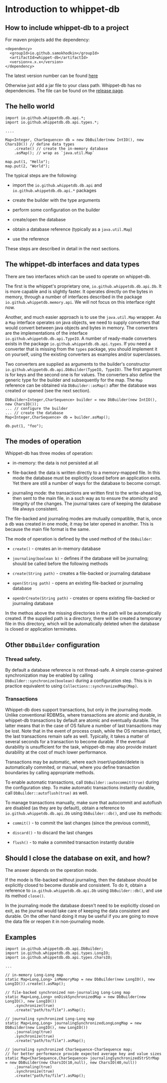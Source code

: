 Introduction to whippet-db
==========================

## How to include whippet-db to a project

For maven projects add the dependency:
````
<dependency>
  <groupId>io.github.samokhodkin</groupId>
  <artifactId>whippet-db</artifactId>
  <version>x.x.x</version>
</dependency>
````
The latest version number can be found [here](https://search.maven.org/artifact/io.github.samokhodkin/whippet-db) 

Otherwise just add a jar file to your class path. Whippet-db has no dependencies.
The file can be found on the [release page](https://github.com/samokhodkin/whippet-db/releases).

## The hello world

````
import io.github.whippetdb.db.api.*;
import io.github.whippetdb.db.api.types.*;

....

Map<Integer, CharSequence> db = new DbBuilder(new IntIO(), new CharsIO()) // define data types
    .create() // create the in-memory database 
    .asMap(); // wrap as `java.util.Map`

map.put(1, "Hello");
map.put(2, "World");
````

The typical steps are the following:

 - import the `io.github.whippetdb.db.api` and `io.github.whippetdb.db.api.*` packages

 - create the builder with the type arguments
 
 - perform some configuration on the builder
 
 - create/open the database
 
 - obtain a database reference (typically as a `java.util.Map`)
 
 - use the reference

These steps are described in detail in the next sections.


## The whippet-db interfaces and data types

There are two interfaces which can be used to operate on whippet-db.

The first is the whippet's proprietary one, `io.github.whippetdb.db.api.Db`. It is more capable and is slightly faster. It operates directly on the bytes in memory, through a number of interfaces described in the package 
`io.github.whippetdb.memory.api`. We will not focus on this interface right now.

Another, and much easier approach is to use the `java.util.Map` wrapper. 
As a `Map` interface operates on java objects, we need to supply converters that would convert between java objects and bytes in memory. The converters are the implementations of the interface `io.github.whippetdb.db.api.TypeIO`.
A number of ready-made converters exists in the package `io.github.whippetdb.db.api.types`.
If you need a converter that is missing from the `types` package, you should implement it on yourself,
using the existing converters as examples and/or superclasses.

Two converters are supplied as arguments to the builder's constructor `io.github.whippetdb.db.api.DbBuilder(TypeIO, TypeIO)`. The first argument is for keys and the second one is for values. The converters also define the generic type for the builder and subsequently for the map.
The `Map` reference can be obtained via `DbBuilder::asMap()` after the database was created or opened (see the next section).

````
DbBuilder<Integer,CharSequence> builder = new DbBuilder(new IntIO(), new CharsIO());
... // configure the builder
... // create the database
Map<Integer,CharSequence> db = builder.asMap();

db.put(1, "foo");
````


## The modes of operation

Whippet-db has three modes of operation:

- in-memory: the data is not persisted at all

- file-backed: the data is written directly to a memory-mapped file.
  In this mode the database must be explicitly closed before an application exits.
  Yet there are still a number of ways for the database to become corrupt.

- journaling mode: the transactions are written first to the write-ahead log, then sent to the main file,
  in a such way as to ensure the atomicity and integrity of the changes. The journal takes care of keeping the
  database file always consistent.
  
The file-backed and journaling modes are mutually compatible, that is, once a db was created in one mode, it may be later opened in another. This is because the main file format is the same.

The mode of operation is defined by the used method of the `DbBuilder`:

- `create()` - creates an in-memory database

- `journaling(boolean b)` - defines if the database will be journaling; should be called before the following methods

- `create(String path)` - creates a file-backed or journaling database

- `open(String path)` - opens an existing file-backed or journaling database

- `openOrCreate(String path)` - creates or opens existing file-backed or journaling database

In the methos above the missing directories in the path will be automatically created. 
If the supplied path is a directory, there will be created a temporary file in this directory, 
which will be automatically deleted when the database is closed or application terminates. 


## Other `DbBuilder` configuration

### Thread safety.

By default a database reference is not thread-safe. A simple coarse-grained synchronization may be enabled 
by calling `DbBuilder::synchronize(boolean)` during a configuration step. This is in practice equivalent to using `Collections::synchronizedMap(Map)`.

### Transactions

Whippet-db does support transactions, but only in the journaling mode. Unlike conventional RDBMSs, where transactions are atomic and durable, in whippet-db transactions by default are atomic and eventually durable.
The latter means that in the case of OS failure a number of last transactions may be lost. Note that in the event of process crash, while the OS remains intact, the last transactions remain safe as well. 
Typically, it takes a matter of several seconds for a transaction to become durable. If the eventual durability is unsufficient for the task, whippet-db may also provide instant durability at the cost of much lower performance. 

Transactions may be automatic, where each insert/update/delete is automatically commited, or manual, where you define transaction boundaries by calling appropriate methods.

To enable automatic transactions, call `DbBuilder::autocommit(true)` during the configuration step. 
To make automatic transactions instantly durable, call `DbBuilder::autoflush(true)` as well.

To manage transactions manually, make sure that autocommit and autoflush are disabled (as they are by default), obtain a reference to `io.github.whippetdb.db.api.Db` using `DbBuilder::db()`, and use its methods:
 
- `commit()` - to commit the last changes (since the previous commit),

- `discard()` - to discard the last changes

- `flush()` - to make a commited transaction instantly durable


## Should I close the database on exit, and how?

The answer depends on the operation mode. 

If the mode is file-backed without journaling, then the database should be explicitly closed to become durable and consistent. To do it, obtain a reference to `io.github.whippetdb.db.api.Db` using `DbBuilder::db()`, and use its method `close()`.

In the journaling mode the database doesn't need to be explicitly closed on exit, as the journal would take care of keeping the data consistent and durable. On the other hand doing it may be useful if you are going to move the data file or reopen it in non-journaling mode. 

## Examples

````
import io.github.whippetdb.db.api.DbBuilder;
import io.github.whippetdb.db.api.types.LongIO;
import io.github.whippetdb.db.api.types.CharsIO;

...

// in-memory Long-Long map
static Map<Long,Long> inMemoryMap = new DbBuilder(new LongIO(), new LongIO()).create().asMap();

// file-backed synchronized non-journaling Long-Long map
static Map<Long,Long> onDiskSynchronizedMap = new DbBuilder(new LongIO(), new LongIO())
	.synchronize(true)
	.create("path/to/file").asMap();

// journaling synchronized Long-Long map
static Map<Long,Long> journalingSynchronizedLongLongMap = new DbBuilder(new LongIO(), new LongIO())
	.journaling(true)
	.synchronize(true)
	.create("path/to/file").asMap();

// journaling synchronized CharSequence-CharSequence map;
// for better performance provide expected average key and value sizes
static Map<CharSequence,CharSequence> journalingSynchronizedStrStrMap = new DbBuilder(new CharsIO(10,null), new CharsIO(40,null))
	.journaling(true)
	.synchronize(true)
	.create("path/to/file").asMap();
